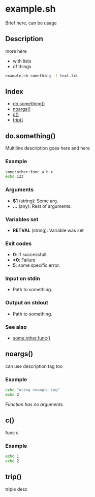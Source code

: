 # example.sh

Brief here, can be usage

## Description

more here
* with lists
* of things

```bash
example.sh something -f text.txt
```

## Index

* [do.something()](#dosomething)
* [noargs()](#noargs)
* [c()](#c)
* [trip()](#trip)

## do.something()

Multiline description goes here
and here

### Example

```bash
some:other:func a b c
echo 123
```

### Arguments

* **$1** (string): Some arg.
* **...** (any): Rest of arguments.

### Variables set

* **RETVAL** (string): Variable was set

### Exit codes

* **0**:  If successfull.
* **>0**: Failure
* **5**:  some specific error.

### Input on stdin

* Path to something.

### Output on stdout

* Path to something.

### See also

* [some.other.func()](#someotherfunc)

## noargs()

can use description tag too

### Example

```bash
echo "using example tag"
echo 2
```

_Function has no arguments._

## c()

func c

### Example

```bash
echo 1
echo 2
```

## trip()

triple desc
